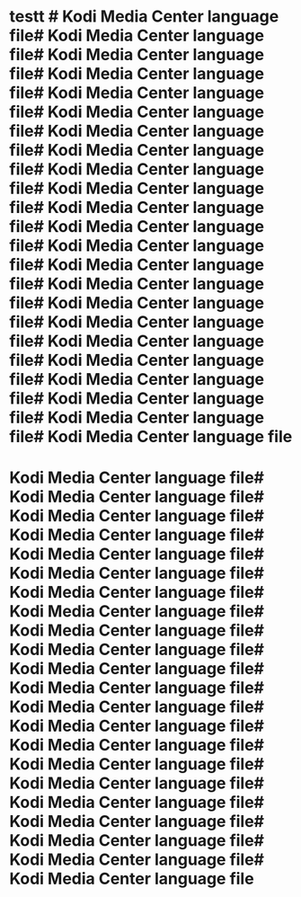 # testt # Kodi Media Center language file# Kodi Media Center language file# Kodi Media Center language file# Kodi Media Center language file# Kodi Media Center language file# Kodi Media Center language file# Kodi Media Center language file# Kodi Media Center language file# Kodi Media Center language file# Kodi Media Center language file# Kodi Media Center language file# Kodi Media Center language file# Kodi Media Center language file# Kodi Media Center language file# Kodi Media Center language file# Kodi Media Center language file# Kodi Media Center language file# Kodi Media Center language file# Kodi Media Center language file# Kodi Media Center language file# Kodi Media Center language file# Kodi Media Center language file# Kodi Media Center language file
# Kodi Media Center language file# Kodi Media Center language file# Kodi Media Center language file# Kodi Media Center language file# Kodi Media Center language file# Kodi Media Center language file# Kodi Media Center language file# Kodi Media Center language file# Kodi Media Center language file# Kodi Media Center language file# Kodi Media Center language file# Kodi Media Center language file# Kodi Media Center language file# Kodi Media Center language file# Kodi Media Center language file# Kodi Media Center language file# Kodi Media Center language file# Kodi Media Center language file# Kodi Media Center language file# Kodi Media Center language file# Kodi Media Center language file# Kodi Media Center language file
